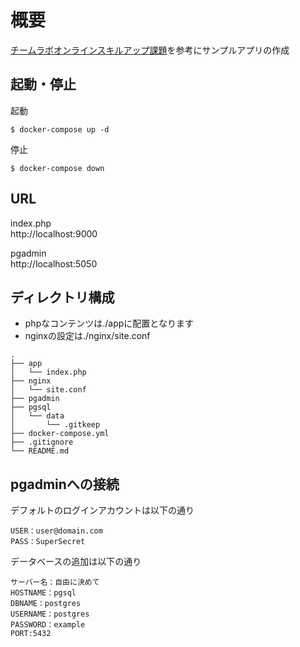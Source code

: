 # 概要

[チームラボオンラインスキルアップ課題](https://team-lab.github.io/skillup/)を参考にサンプルアプリの作成


## 起動・停止

起動
```
$ docker-compose up -d
```

停止
```
$ docker-compose down
```

## URL

index.php  
http://localhost:9000

pgadmin  
http://localhost:5050


## ディレクトリ構成
* phpなコンテンツは./appに配置となります
* nginxの設定は./nginx/site.conf

```
.
├── app
│   └── index.php
├── nginx
│   └── site.conf
├── pgadmin
├── pgsql
│   └── data
│       └── .gitkeep
├── docker-compose.yml
├── .gitignore
└── README.md
```

## pgadminへの接続
デフォルトのログインアカウントは以下の通り
```
USER：user@domain.com
PASS：SuperSecret
```

データベースの追加は以下の通り
```
サーバー名：自由に決めて
HOSTNAME：pgsql
DBNAME：postgres
USERNAME：postgres
PASSWORD：example
PORT:5432
```
